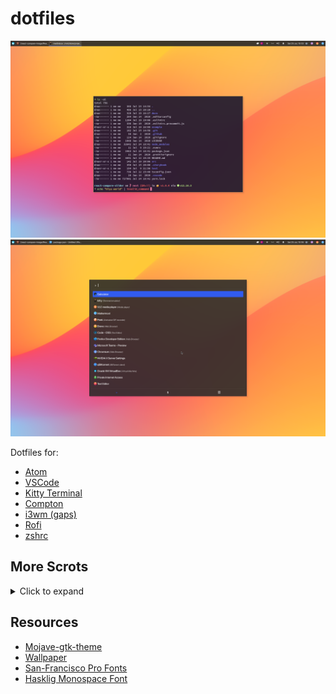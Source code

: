 # dotfiles

[![Rofi drun](./scrots/desktop-kitty.png)](./scrots/rofi-drun.png)
[![Rofi drun](./scrots/rofi-drun.png)](./scrots/rofi-drun.png)

Dotfiles for:

-   [Atom](./home/.atom)
-   [VSCode](<./home/.config/Code - OSS/User/>)
-   [Kitty Terminal](./home/.config/kitty)
-   [Compton](./home/.config/compton)
-   [i3wm (gaps)](./home/.config/i3)
-   [Rofi](./home/.local/share/rofi/themes)
-   [zshrc](./home/.zshrc)

## More Scrots

<details>

<summary>Click to expand</summary>

[![Rofi drun](./scrots/rofi-drun.png)](./scrots/rofi-drun.png)
[![Rofi run](./scrots/rofi-run.png)](./scrots/rofi-run.png)
[![Rofi window](./scrots/rofi-window.png)](./scrots/rofi-window.png)
[![VSCode + Kitty](./scrots/vscode-kitty.png)](./scrots/vscode-kitty.png)

</details>

## Resources
-   [Mojave-gtk-theme](<https://github.com/vinceliuice/Mojave-gtk-theme>)
-   [Wallpaper](<https://dribbble.com/shots/13806303-Wave-Wallpapers>)
-   [San-Francisco Pro Fonts](<https://github.com/sahibjotsaggu/San-Francisco-Pro-Fonts>)
-   [Hasklig Monospace Font](<https://github.com/i-tu/Hasklig>)
